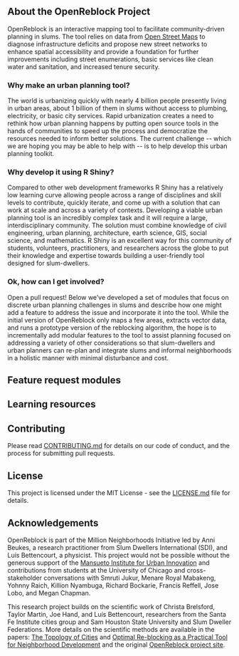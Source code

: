 ## About the OpenReblock Project

OpenReblock is an interactive mapping tool to facilitate community-driven planning in slums. The tool relies on data from [Open Street Maps](https://www.openstreetmap.org) to diagnose infrastructure deficits and propose new street networks to enhance spatial accessibility and provide a foundation for further improvements including street enumerations, basic services like clean water and sanitation, and increased tenure security.

### Why make an urban planning tool? 
The world is urbanizing quickly with nearly 4 billion people presently living in urban areas, about 1 billion of them in slums without access to plumbing, electricity, or basic city services. Rapid urbanization creates a need to rethink how urban planning happens by putting open source tools in the hands of communities to speed up the process and democratize the resources needed to inform better solutions. The current challenge -- which we are hoping you may be able to help with -- is to help develop this urban planning toolkit.

### Why develop it using R Shiny? 
Compared to other web development frameworks R Shiny has a relatively low learning curve allowing people across a range of disciplines and skill levels to contribute, quickly iterate, and come up with a solution that can work at scale and across a variety of contexts. Developing a viable urban planning tool is an incredibly complex task and it will require a large, interdisciplinary community. The solution must combine knowledge of civil engineering, urban planning, architecture, earth science, GIS, social science, and mathematics. R Shiny is an excellent way for this community of students, volunteers, practitioners, and researchers across the globe to put their knowledge and expertise towards building a user-friendly tool designed for slum-dwellers.

### Ok, how can I get involved? 
Open a pull request! Below we’ve developed a set of modules that focus on discrete urban planning challenges in slums and describe how one might add a feature to address the issue and incorporate it into the tool. While the initial version of OpenReblock only maps a few areas, extracts vector data, and runs a prototype version of the reblocking algorithm, the hope is to incrementally add modular features to the tool to assist planning focused on addressing a variety of other considerations so that slum-dwellers and urban planners can re-plan and integrate slums and informal neighborhoods in a holistic manner with minimal disturbance and cost. 

## Feature request modules


## Learning resources


## Contributing

Please read [CONTRIBUTING.md](.) for details on our code of conduct, and the process for submitting pull requests.

## License

This project is licensed under the MIT License - see the [LICENSE.md](.) file for details.

## Acknowledgements

OpenReblock is part of the Million Neighborhoods Initiative led by Anni Beukes, a research practitioner from Slum Dwellers International (SDI), and Luís Bettencourt, a physicist. This project would not be possible without the generous support of the [Mansueto Institute for Urban Innovation](https://miurban.uchicago.edu/ourapproach/) and contributions from students at the University of Chicago and cross-stakeholder conversations with 
Smruti Jukur, Menare Royal Mabakeng, Yohnny Raich, Killion Nyambuga, Richard Bockarie, Francis Reffell, Jose Lobo, and Megan Chapman. 

This research project builds on the scientific work of Christa Brelsford, Taylor Martin, Joe Hand, and Luís Bettencourt, researchers from the Santa Fe Institute cities group and Sam Houston State University and Slum Dweller Federations. More details on the scientific methods are available in the papers: [The Topology of Cities](https://advances.sciencemag.org/content/4/8/eaar4644/tab-pdf) and [Optimal Re-blocking as a Practical Tool for Neighborhood Development](https://journals.sagepub.com/doi/abs/10.1177/2399808317712715) and the original [OpenReblock project site](https://openreblock.org/).
